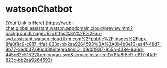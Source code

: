 # watsonChatbot

[Your Link Is Here]
{https://web-chat.global.assistant.watson.appdomain.cloud/preview.html?backgroundImageURL=https%3A%2F%2Fau-syd.assistant.watson.cloud.ibm.com%2Fpublic%2Fimages%2Fupx-8fa8f8c9-c817-4fa1-823c-bb2aa9264593%3A%3A0b4b0e18-ea4f-48d7-9b77-3ed037a86c43&integrationID=09d0f937-855a-438e-9a6d-445c62c51522&region=au-syd&serviceInstanceID=8fa8f8c9-c817-4fa1-823c-bb2aa9264593}

